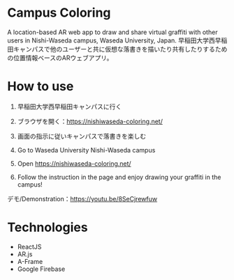 # Campus Coloring

A location-based AR web app to draw and share virtual graffiti with other users in Nishi-Waseda campus, Waseda University, Japan.
早稲田大学西早稲田キャンパスで他のユーザーと共に仮想な落書きを描いたり共有したりするための位置情報ベースのARウェブアプリ。

# How to use

1. 早稲田大学西早稲田キャンパスに行く
2. ブラウザを開く：https://nishiwaseda-coloring.net/
3. 画面の指示に従いキャンパスで落書きを楽しむ

1. Go to Waseda University Nishi-Waseda campus
2. Open https://nishiwaseda-coloring.net/
3. Follow the instruction in the page and enjoy drawing your graffiti in the campus!

デモ/Demonstration：https://youtu.be/8SeCjrewfuw

# Technologies

- ReactJS
- AR.js
- A-Frame
- Google Firebase
